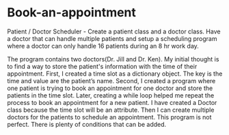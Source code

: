 # Book-an-appointment


Patient / Doctor Scheduler - Create a patient class and a doctor class. Have a doctor that can handle multiple patients and setup a scheduling program where a doctor can only handle 16 patients during an 8 hr work day.

The program contains two doctors(Dr. Jill and Dr. Ken). My initial thought is to find a way to store the patient's information with the time of their appointment. First, I created a time slot as a dictionary object. The key is the time and value are the patient’s name. Second, I created a program where one patient is trying to book an appointment for one doctor and store the patients in the time slot. Later, creating a while loop helped me repeat the process to book an appointment for a new patient. I have created a Doctor class because the time slot will be an attribute. Then I can create multiple doctors for the patients to schedule an appointment. This program is not perfect. There is plenty of conditions that can be added.
